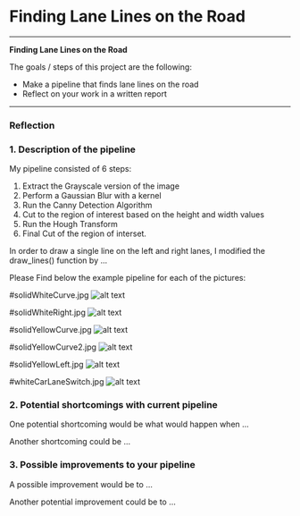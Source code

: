 # **Finding Lane Lines on the Road** 

---

**Finding Lane Lines on the Road**

The goals / steps of this project are the following:
* Make a pipeline that finds lane lines on the road
* Reflect on your work in a written report


[//]: # (Image References)

[solidWhiteCurve]: ./test_images_out/solidWhiteCurve.jpg "Result"
[solidWhiteRight]: ./test_images_out/solidWhiteRight.jpg "Result"
[solidYellowCurve]: ./test_images_out/solidYellowCurve.jpg "Result"
[solidYellowCurve2]: ./test_images_out/solidYellowCurve2.jpg "Result"
[solidYellowLeft]: ./test_images_out/solidYellowLeft.jpg "Result"
[whiteCarLaneSwitch]: ./test_images_out/whiteCarLaneSwitch.jpg "Result"

---

### Reflection

### 1. Description of the pipeline

My pipeline consisted of 6 steps:
1. Extract the Grayscale version of the image
2. Perform a Gaussian Blur with a kernel
3. Run the Canny Detection Algorithm
4. Cut to the region of interest based on the height and width values
5. Run the Hough Transform
6. Final Cut of the region of interset.

In order to draw a single line on the left and right lanes, I modified the draw_lines() function by ...

Please Find below the example pipeline for each of the pictures:

#solidWhiteCurve.jpg
![alt text][solidWhiteCurve]  

#solidWhiteRight.jpg
![alt text][solidWhiteRight]  

#solidYellowCurve.jpg
![alt text][solidYellowCurve]  

#solidYellowCurve2.jpg
![alt text][solidYellowCurve2]  

#solidYellowLeft.jpg
![alt text][solidYellowLeft]  

#whiteCarLaneSwitch.jpg
![alt text][whiteCarLaneSwitch]  


### 2.  Potential shortcomings with current pipeline


One potential shortcoming would be what would happen when ... 

Another shortcoming could be ...


### 3. Possible improvements to your pipeline

A possible improvement would be to ...

Another potential improvement could be to ...
